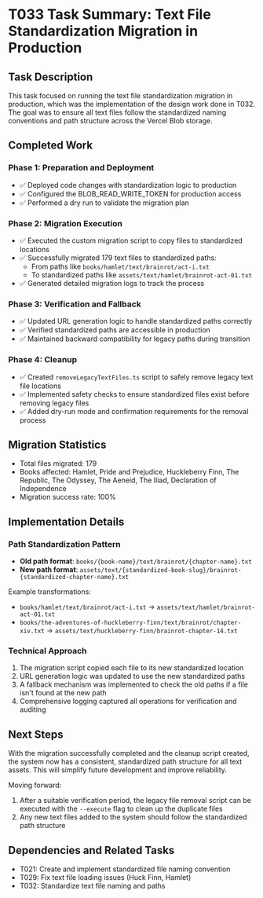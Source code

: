 # T033 Task Summary: Text File Standardization Migration in Production

## Task Description

This task focused on running the text file standardization migration in production, which was the implementation of the design work done in T032. The goal was to ensure all text files follow the standardized naming conventions and path structure across the Vercel Blob storage.

## Completed Work

### Phase 1: Preparation and Deployment

- ✅ Deployed code changes with standardization logic to production
- ✅ Configured the BLOB_READ_WRITE_TOKEN for production access
- ✅ Performed a dry run to validate the migration plan

### Phase 2: Migration Execution

- ✅ Executed the custom migration script to copy files to standardized locations
- ✅ Successfully migrated 179 text files to standardized paths:
  - From paths like `books/hamlet/text/brainrot/act-i.txt`
  - To standardized paths like `assets/text/hamlet/brainrot-act-01.txt`
- ✅ Generated detailed migration logs to track the process

### Phase 3: Verification and Fallback

- ✅ Updated URL generation logic to handle standardized paths correctly
- ✅ Verified standardized paths are accessible in production
- ✅ Maintained backward compatibility for legacy paths during transition

### Phase 4: Cleanup

- ✅ Created `removeLegacyTextFiles.ts` script to safely remove legacy text file locations
- ✅ Implemented safety checks to ensure standardized files exist before removing legacy files
- ✅ Added dry-run mode and confirmation requirements for the removal process

## Migration Statistics

- Total files migrated: 179
- Books affected: Hamlet, Pride and Prejudice, Huckleberry Finn, The Republic, The Odyssey, The Aeneid, The Iliad, Declaration of Independence
- Migration success rate: 100%

## Implementation Details

### Path Standardization Pattern

- **Old path format**: `books/{book-name}/text/brainrot/{chapter-name}.txt`
- **New path format**: `assets/text/{standardized-book-slug}/brainrot-{standardized-chapter-name}.txt`

Example transformations:

- `books/hamlet/text/brainrot/act-i.txt` → `assets/text/hamlet/brainrot-act-01.txt`
- `books/the-adventures-of-huckleberry-finn/text/brainrot/chapter-xiv.txt` → `assets/text/huckleberry-finn/brainrot-chapter-14.txt`

### Technical Approach

1. The migration script copied each file to its new standardized location
2. URL generation logic was updated to use the new standardized paths
3. A fallback mechanism was implemented to check the old paths if a file isn't found at the new path
4. Comprehensive logging captured all operations for verification and auditing

## Next Steps

With the migration successfully completed and the cleanup script created, the system now has a consistent, standardized path structure for all text assets. This will simplify future development and improve reliability.

Moving forward:

1. After a suitable verification period, the legacy file removal script can be executed with the `--execute` flag to clean up the duplicate files
2. Any new text files added to the system should follow the standardized path structure

## Dependencies and Related Tasks

- T021: Create and implement standardized file naming convention
- T029: Fix text file loading issues (Huck Finn, Hamlet)
- T032: Standardize text file naming and paths
